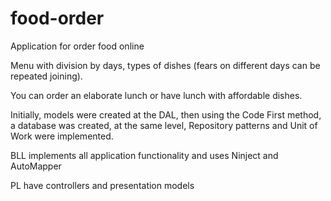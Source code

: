 # food-order
Application for order food online

Menu with division by days, types of dishes (fears on different days can be repeated joining).

You can order an elaborate lunch or have lunch with affordable dishes.

Initially, models were created at the DAL, then using the Code First method, a database was created, at the same level, Repository patterns and Unit of Work were implemented.

BLL implements all application functionality and uses Ninject and AutoMapper

PL have controllers and presentation models
